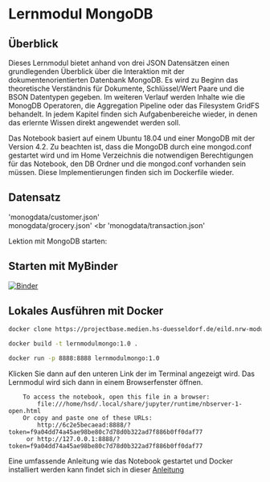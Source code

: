 # Lernmodul MongoDB

## Überblick
Dieses Lernmodul bietet anhand von drei JSON Datensätzen einen grundlegenden Überblick über die Interaktion mit der dokumentenorientierten Datenbank MongoDB.
Es wird zu Beginn das theoretische Verständnis für Dokumente, Schlüssel/Wert Paare und die BSON Datentypen gegeben.
Im weiteren Verlauf werden Inhalte wie die MonogDB Operatoren, die Aggregation Pipeline oder das Filesystem GridFS behandelt.
In jedem Kapitel finden sich Aufgabenbereiche wieder, in denen das erlernte Wissen direkt angewendet werden soll.

Das Notebook basiert auf einem Ubuntu 18.04 und einer MongoDB mit der Version 4.2.
Zu beachten ist, dass die MongoDB durch eine mongod.conf gestartet wird und im Home Verzeichnis die notwendigen Berechtigungen für
das Notebook, den DB Ordner und die mongod.conf vorhanden sein müssen.
Diese Implementierungen finden sich im Dockerfile wieder.

## Datensatz
'monogdata/customer.json'
<br>
monogdata/grocery.json'
<br
'monogdata/transaction.json'

Lektion mit MongoDB starten: 

## Starten mit MyBinder
[![Binder](https://mybinder.org/badge_logo.svg)](https://mybinder.org/v2/git/https%3A%2F%2Fprojectbase.medien.hs-duesseldorf.de%2Feild.nrw-module%2Flernmodul-mongodb/master?filepath=index.ipynb)


## Lokales Ausführen mit Docker

```sh
docker clone https://projectbase.medien.hs-duesseldorf.de/eild.nrw-module/lernmodul-mongodb.git
```

```sh
docker build -t lernmodulmongo:1.0 .
```

```sh
docker run -p 8888:8888 lernmodulmongo:1.0
```

Klicken Sie dann auf den unteren Link der im Terminal angezeigt wird. 
Das Lernmodul wird sich dann in einem Browserfenster öffnen.
```
    To access the notebook, open this file in a browser:
        file:///home/hsd/.local/share/jupyter/runtime/nbserver-1-open.html
    Or copy and paste one of these URLs:
        http://6c2e5becaead:8888/?token=f9a04dd74a45ae98be80c7d78d0b322ad7f886b0ff0daf77
     or http://127.0.0.1:8888/?token=f9a04dd74a45ae98be80c7d78d0b322ad7f886b0ff0daf77
```

Eine umfassende Anleitung wie das Notebook gestartet und Docker installiert werden kann findet sich in dieser [Anleitung](https://projectbase.medien.hs-duesseldorf.de/eild.nrw/eild.nrw-mp/-/wikis/Technik/Jupyter-Notebook-lokal-mit-Docker-starten) 
